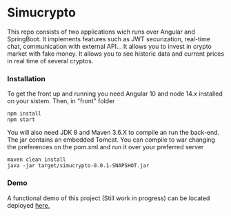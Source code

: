# Simucrypto
This repo consists of two applications wich runs over Angular and SpringBoot. It implements features such as JWT securization, real-time chat, communication with external API...
It allows you to invest in crypto market with fake money. It allows you to see historic data and current prices in real time of several cryptos.

### Installation
To get the front up and running you need Angular 10 and node 14.x installed on your sistem. Then, in "front" folder 
```
npm install
npm start
```

You will also need JDK 8 and Maven 3.6.X to compile an run the back-end. The jar contains an embedded Tomcat. You can compile to war changing the preferences on the pom.xml and run it over your preferred server
```
maven clean install
java -jar target/simucrypto-0.0.1-SNAPSHOT.jar
```

### Demo
A functional demo of this project (Still work in progress) can be located deployed [here.](https://alexoterof.github.io/Simucrypto/) 
